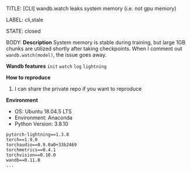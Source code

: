 TITLE:
[CLI] wandb.watch leaks system memory (i.e. not gpu memory)

LABEL:
cli,stale

STATE:
closed

BODY:
**Description**
System memory is stable during training, but large 1GB chunks are utilized shortly after taking checkpoints. When I comment out `wandb.watch(model)`, the issue goes away.

**Wandb features**
`init` `watch` `log` `lightning`

**How to reproduce**
1. I can share the private repo if you want to reproduce

**Environment**
- OS: Ubuntu 18.04.5 LTS 
- Environment: Anaconda
- Python Version:  3.8.10
```
pytorch-lightning==1.3.8
torch==1.9.0
torchaudio==0.9.0a0+33b2469
torchmetrics==0.4.1
torchvision==0.10.0
wandb==0.11.0
...
```



